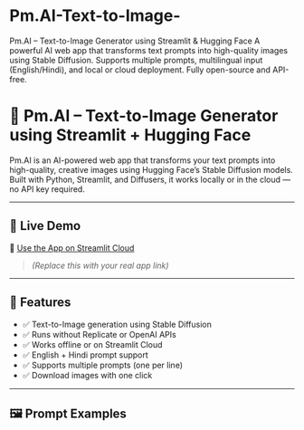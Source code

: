 # Pm.AI-Text-to-Image-
Pm.AI – Text-to-Image Generator using Streamlit &amp; Hugging Face A powerful AI web app that transforms text prompts into high-quality images using Stable Diffusion. Supports multiple prompts, multilingual input (English/Hindi), and local or cloud deployment. Fully open-source and API-free.

# 🧠 Pm.AI – Text-to-Image Generator using Streamlit + Hugging Face

Pm.AI is an AI-powered web app that transforms your text prompts into high-quality, creative images using Hugging Face’s Stable Diffusion models. Built with Python, Streamlit, and Diffusers, it works locally or in the cloud — no API key required.

---

## 🚀 Live Demo

🔗 [Use the App on Streamlit Cloud](https://yourusername-pm-ai-text2image.streamlit.app)  
> *(Replace this with your real app link)*

---

## 🔧 Features

- ✅ Text-to-Image generation using Stable Diffusion
- ✅ Runs without Replicate or OpenAI APIs
- ✅ Works offline or on Streamlit Cloud
- ✅ English + Hindi prompt support
- ✅ Supports multiple prompts (one per line)
- ✅ Download images with one click

---

## 🖼️ Prompt Examples

